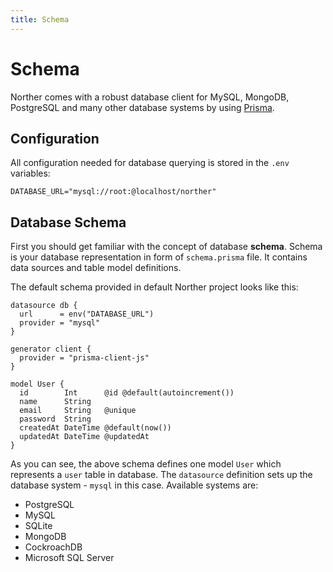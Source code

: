 ```yaml
---
title: Schema
---
```


# Schema

Norther comes with a robust database client for MySQL, MongoDB, PostgreSQL and many other database systems by using [Prisma](https://www.prisma.io).

## Configuration

All configuration needed for database querying is stored in the `.env` variables:

```
DATABASE_URL="mysql://root:@localhost/norther"
```

## Database Schema

First you should get familiar with the concept of database **schema**. Schema is your database representation in form of `schema.prisma` file. It contains data sources and table model definitions.

The default schema provided in default Norther project looks like this:

```prisma
datasource db {
  url      = env("DATABASE_URL")
  provider = "mysql"
}

generator client {
  provider = "prisma-client-js"
}

model User {
  id        Int      @id @default(autoincrement())
  name      String
  email     String   @unique
  password  String
  createdAt DateTime @default(now())
  updatedAt DateTime @updatedAt
}
```

As you can see, the above schema defines one model `User` which represents a `user` table in database. The `datasource` definition sets up the database system - `mysql` in this case. Available systems are:

- PostgreSQL
- MySQL
- SQLite
- MongoDB
- CockroachDB
- Microsoft SQL Server
